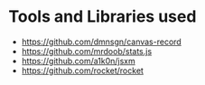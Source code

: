 # Tools and Libraries used
- https://github.com/dmnsgn/canvas-record
- https://github.com/mrdoob/stats.js
- https://github.com/a1k0n/jsxm
- https://github.com/rocket/rocket
